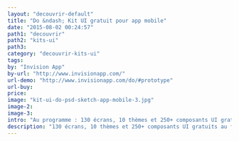 ```yaml
---
layout: "decouvrir-default"
title: "Do &ndash; Kit UI gratuit pour app mobile"
date: "2015-08-02 00:24:57"
path1: "decouvrir"
path2: "kits-ui"
path3:
category: "decouvrir-kits-ui"
tags:
by: "Invision App"
by-url: "http://www.invisionapp.com/"
url-demo: "http://www.invisionapp.com/do/#prototype"
url-buy:
price:
image: "kit-ui-do-psd-sketch-app-mobile-3.jpg"
image-2:
image-3:
intro: "Au programme : 130 écrans, 10 thèmes et 250+ composants UI gratuits compatibles Adobe Photoshop CS6+ &amp; Sketch App. Une bonne base graphique pour votre prochaine application mobile. Le kit ne nécessite aucune optimisation de votre part, l'affichage Retina a été anticipé pour tous les éléments de design."
description: "130 écrans, 10 thèmes et 250+ composants UI gratuits au format Adobe Photoshop CS6+ &amp; Sketch App. Les élements sont compatibles Retina"
---
```

